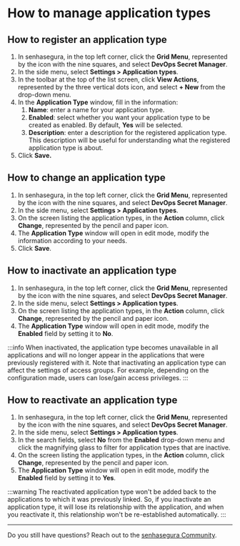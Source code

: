 # How to manage application types

## How to register an application type

1. In senhasegura, in the top left corner, click the **Grid Menu**, represented by the icon with the nine squares, and select **DevOps Secret Manager**.
2. In the side menu, select **Settings > Application types**.
3. In the toolbar at the top of the list screen, click **View Actions**, represented by the three vertical dots icon, and select **+ New** from the drop-down menu.
4. In the **Application Type** window, fill in the information:
    1. **Name**: enter a name for your application type.
    2. **Enabled**: select whether you want your application type to be created as enabled. By default, **Yes** will be selected.
    3. **Description**: enter a description for the registered application type. This description will be useful for understanding what the registered application type is about.
5. Click **Save.**

## How to change an application type

1. In senhasegura, in the top left corner, click the **Grid Menu**, represented by the icon with the nine squares, and select **DevOps Secret Manager**.
2. In the side menu, select **Settings > Application types**.
3. On the screen listing the application types, in the **Action** column, click **Change**, represented by the pencil and paper icon.
4. The **Application Type** window will open in edit mode, modify the information according to your needs.
5. Click **Save**.

## How to inactivate an application type

1. In senhasegura, in the top left corner, click the **Grid Menu**, represented by the icon with the nine squares, and select **DevOps Secret Manager**.
2. In the side menu, select **Settings > Application types**.
3. On the screen listing the application types, in the **Action** column, click **Change**, represented by the pencil and paper icon.
4. The **Application Type** window will open in edit mode, modify the **Enabled** field by setting it to **No**.

:::info
When inactivated, the application type becomes unavailable in all applications and will no longer appear in the applications that were previously registered with it.
Note that inactivating an application type can affect the settings of access groups. For example, depending on the configuration made, users can lose/gain access privileges.
:::

## How to reactivate an application type

1. In senhasegura, in the top left corner, click the **Grid Menu**, represented by the icon with the nine squares, and select **DevOps Secret Manager**.
2. In the side menu, select **Settings > Application types**.
3. In the search fields, select **No** from the **Enabled** drop-down menu and click the magnifying glass to filter for application types that are inactive.
4. On the screen listing the application types, in the **Action** column, click **Change**, represented by the pencil and paper icon.
5. The **Application Type** window will open in edit mode, modify the **Enabled** field by setting it to **Yes**.

:::warning
The reactivated application type won't be added back to the applications to which it was previously linked. So, if you inactivate an application type, it will lose its relationship with the application, and when you reactivate it, this relationship won't be re-established automatically.
:::

***

Do you still have questions? Reach out to the [senhasegura Community](https://community.senhasegura.io/).